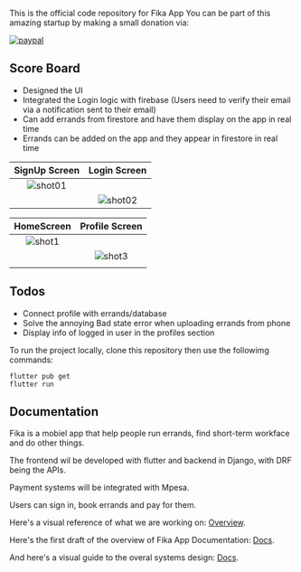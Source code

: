 This is the official code repository for Fika App
You can be part of this amazing startup by making a small donation via:

<p>
  <a href="https://www.paypal.com/donate/?hosted_button_id=45A3RRNJMNAGQ">
      <img src="https://www.paypalobjects.com/en_US/i/btn/btn_donateCC_LG.gif" alt="paypal">
  </a>
</p>

## Score Board

- Designed the UI
- Integrated the Login logic with firebase
  (Users need to verify their email via a notification sent to their email)
- Can add errands from firestore and have them display on the app in real time
- Errands can be added on the app and they appear in firestore in real time

|            SignUp Screen            |            Login Screen             |
| :---------------------------------: | :---------------------------------: |
|![shot01](https://user-images.githubusercontent.com/57032428/167271885-e0d62dd4-cbc7-4da0-9fc8-1168cb883028.PNG)
                       | ![shot02](https://user-images.githubusercontent.com/57032428/167271913-11855191-72da-4f82-b8a9-cafd9ef67212.PNG)



|             HomeScreen             |           Profile Screen           |
| :--------------------------------: | :--------------------------------: |
|            ![shot1](https://user-images.githubusercontent.com/57032428/167271918-788eca8b-0efe-44aa-8dd1-36dceaa0d34f.PNG)
                          |    ![shot3](https://user-images.githubusercontent.com/57032428/167271927-677518d5-7246-4548-940a-181e92f473c5.PNG)
    |

## Todos

- Connect profile with errands/database
- Solve the annoying Bad state error when uploading errands from phone
- Display info of logged in user in the profiles section

To run the project locally, clone this repository then use the followimg commands:

```
flutter pub get
flutter run
```

## Documentation

Fika is a mobiel app that help people run errands, find short-term workface and do other things.

The frontend wil be developed with flutter and backend in Django, with DRF being the APIs.

Payment systems will be integrated with Mpesa.

Users can sign in, book errands and pay for them.

Here's a visual reference of what we are working on: [Overview](https://www.behance.net/gallery/141606459/Fika-design-and-development).

Here's the first draft of the overview of Fika App Documentation: [Docs](https://docs.google.com/document/d/14lMqh4H71angj-gOWGxL4tWIY2Wpjuz_or3u2SEjUOs/edit?usp=sharing).

And here's a visual guide to the overal systems design: [Docs](https://www.behance.net/gallery/143243959/Systems-Design-for-Fika-Errands).

